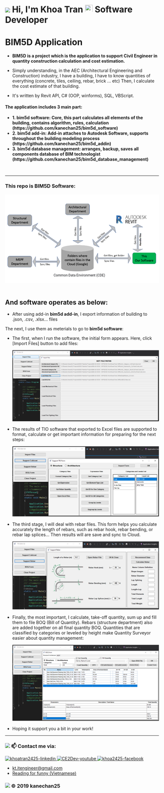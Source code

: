 # <img src="https://github.com/kanechan25/kanechan25/blob/main/img/interface/logo_ce2dev.png" width="30px"> Hi, I'm Khoa Tran <img src="https://media.giphy.com/media/hvRJCLFzcasrR4ia7z/giphy.gif" width="25px" height="25px"> Software Developer 
# BIM5D Application
- <strong>BIM5D is a project which is the application to support Civil Engineer in quantity construction calculation and cost estimation. </strong>
- Simply understanding, in the AEC (Architectural Engineering and Construction) industry, I have a building, I have to know quantities of everything (concrete, tiles, ceiling, rebar, brick ... etc)
Then, I calculate the cost estimate of that building.

- It's written by Revit API, C# (OOP, winforms), SQL, VBScript.
<h4>The application includes 3 main part: </h4>
<strong>
<ul>
<li>1. bim5d software: Core, this part calculates all elements of the building, contains algorithm, rules, calculation (https://github.com/kanechan25/bim5d_software)</li>
<li>2. bim5d add-in: Add-in attaches to Autodesk Software, supports throughout the building modeling process (https://github.com/kanechan25/bim5d_addin)</li>
<li>3. bim5d database management: arranges, backup, saves all components database of BIM technologist (https://github.com/kanechan25/bim5d_database_management)</li>
</ul>
</strong>
&nbsp;

---
<h3>This repo is BIM5D Software: </h3>
<img src="https://github.com/kanechan25/5D-BIM-Software/blob/main/img/workflowSoftware.PNG">
&nbsp;

## And software operates as below:
- After using add-in <strong>bim5d add-in</strong>, I export information of building to .json, .csv, .xlsx... files

The next, I use them as meterials to go to <strong>bim5d software</strong>:
- The first, when I run the software, the initial form appears. Here, click [Import Files] button to add files:

	<img src="https://github.com/kanechan25/5D-BIM-Software/blob/main/img/1.%20ImportFiles.PNG">
- The results of TIO software that exported to Excel files are supported to format, calculate or get important information for preparing for the next steps:

	<img src="https://github.com/kanechan25/5D-BIM-Software/blob/main/img/2.%20SupportTIO.PNG">
- The third stage, I will deal with rebar files. This form helps you calculate accurately the length of rebars, such as rebar hook, rebar bending, or rebar lap splices...
	Then results will are save and sync to Cloud.
	
	<img src="https://github.com/kanechan25/5D-BIM-Software/blob/main/img/3.%20SupportRebars.PNG">
- Finally, the most important, I calculate, take-off quantity, sum up and fill them to file BOQ (Bill of Quantity).
Rebars (structure department) also are added together on all final quantity BOQ.
	Quantities that are classified by categories or leveled by height make Quantity Surveyor easier about quantity management:
	
	<img src="https://github.com/kanechan25/5D-BIM-Software/blob/main/img/4.%20BOQform.PNG">

- Hoping it support you a bit in your work!
---
### <img src="https://github.com/kanechan25/kanechan25/blob/main/img/interface/logo_ce2dev.png" width="25px"> 📫 Contact me via:
  <a href="https://www.linkedin.com/in/khoatran2425/" target="blank">
    <img src="https://img.icons8.com/bubbles/100/000000/linkedin.png" alt="khoatran2425-linkedin" />
  </a>
  <a href="https://www.youtube.com/c/CE2Dev" target="blank">
    <img src="https://img.icons8.com/bubbles/100/000000/youtube-squared.png" alt="CE2Dev-youtube" />
  </a>
  <a href="https://www.facebook.com/khoa2425/" target="blank">
    <img src="https://img.icons8.com/bubbles/100/000000/facebook-new.png" alt="khoa2425-facebook" />
  </a>


  <br />

- kt.itengineer@gmail.com
- [Reading for funny (Vietnamese)](https://ngoatv.blogspot.com/)
### <img src="https://github.com/kanechan25/kanechan25/blob/main/img/interface/logo_ce2dev.png" width="25px"> © 2019 kanechan25
